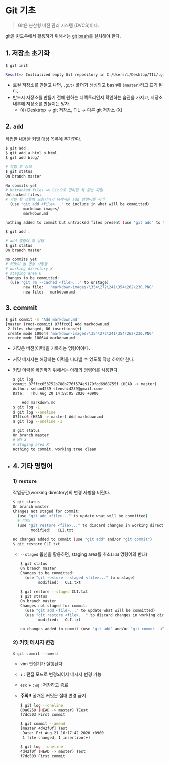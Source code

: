 # Git 기초

> Git은 분산형 버전 관리 시스템 (DVCS)이다.

git을 윈도우에서 활용하기 위해서는 [git bash](https://gitforwindows.org/)를 설치해야 한다.

## 1. 저장소 초기화

```bash
$ git init

Result=> Initialized empty Git repository in C:/Users/i/Desktop/TIL/.git/
```

* 로컬 저장소를 만들고 나면, `.git/` 폴더가 생성되고 bash에 `(master)`라고 표기 된다.
* 반드시 저장소를 만들기 전에 원하는 디렉토리인지 확인하는 습관을 가지고, 저장소 내부에 저장소를 만들지는 말자.
  * 예) Desktrop -> git 저장소, TIL -> 다른 git 저장소 (X)

## 2. `add`

작업한 내용을 커밋 대상 목록에 추가한다.

```bash
$ git add .
$ git add a.html b.html
$ git add blog/
```



```bash
# 작업 후 상태
$ git status
On branch master

No commits yet
# Untracked files => Git으로 관리된 적 없는 파일
Untracked files:
# 커밋 될 것들에 포함시키기 위해서는 add 명령어를 써라
  (use "git add <file>..." to include in what will be committed)
        markdown-images/
        markdown.md

nothing added to commit but untracked files present (use "git add" to track)

```

```bash
$ git add .
```
```bash
# add 명령어 후 상태
$ git status
On branch master

No commits yet
# 커밋이 될 변경 사항들
# working directory X
# staging area O
Changes to be committed:
  (use "git rm --cached <file>..." to unstage)
        new file:   "markdown-images/\354\272\241\354\262\230.PNG"
        new file:   markdown.md

```

## 3. commit

```bash
$ git commit -m 'Add markdown.md'
[master (root-commit) 87ffcc6] Add markdown.md
 2 files changed, 86 insertions(+)
 create mode 100644 "markdown-images/\354\272\241\354\262\230.PNG"
 create mode 100644 markdown.md
```

* 커밋은 버전(이력)을 기록하는 명령어이다.
* 커밋 메시지는 해당하는 이력을 나타낼 수 있도록 작성 하여야 한다.

* 커밋 이력을 확인하기 위해서는 아래의 명령어를 사용한다.

  ```bash
  $ git log
  commit 87ffcc653752b788b776f574e9179fcd6968755f (HEAD -> master)
  Author: sehun4239 <tenshi4239@gmail.com>
  Date:   Thu Aug 20 14:58:05 2020 +0900
  
      Add markdown.md
  $ git log -1
  $ git log --oneline
  87ffcc6 (HEAD -> master) Add markdown.md
  $ git log --oneline -1
  ```

  ```bash
  $ git status
  On branch master
  # WD X
  # Staging area X
  nothing to commit, working tree clean
  ```

  

* ## 4. 기타 명령어

  ### 1) `restore`

  작업공간(working directory)의 변경 사항을 버린다.

  ```bash
  $ git status
  On branch master
  Changes not staged for commit:
    (use "git add <file>..." to update what will be committed)
    # 힌트!
    (use "git restore <file>..." to discard changes in working directory)
          modified:   CLI.txt
  
  no changes added to commit (use "git add" and/or "git commit")
  $ git restore CLI.txt
  ```

  - `--staged` 옵션을 활용하면, staging area를 취소(`add` 명령어의 반대)

    ```bash
    $ git status
    On branch master
    Changes to be committed:
      (use "git restore --staged <file>..." to unstage)
            modified:   CLI.txt
    ```

    ```bash
    $ git restore --staged CLI.txt
    $ git status
    On branch master
    Changes not staged for commit:
      (use "git add <file>..." to update what will be committed)
      (use "git restore <file>..." to discard changes in working directory)
            modified:   CLI.txt
    
    no changes added to commit (use "git add" and/or "git commit -a")
    ```

  ### 2) 커밋 메시지 변경

  ```
  $ git commit --amend
  ```

  - vim 편집기가 실행된다.

  - `i` : 편집 모드로 변경되어서 메시지 변경 가능

  - `esc` + `:wq` : 저장하고 종료

  - **주의!!** 공개된 커밋은 절대 변경 금지.

    ```bash
    $ git log --oneline
    00a6259 (HEAD -> master) TEest
    f7dc503 First commit
    
    $ git commit --amend
    [master 4d42f0f] Test
     Date: Fri Aug 21 16:17:42 2020 +0900
     1 file changed, 1 insertion(+)
    
    $ git log --oneline
    4d42f0f (HEAD -> master) Test
    f7dc503 First commit
    ```

